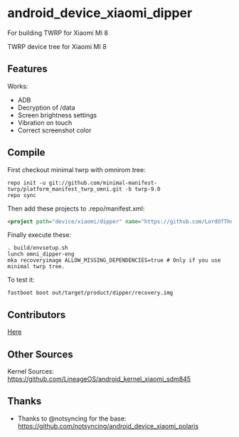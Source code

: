 # android_device_xiaomi_dipper
For building TWRP for Xiaomi Mi 8

TWRP device tree for Xiaomi MI 8

## Features

Works:

- ADB
- Decryption of /data
- Screen brightness settings
- Vibration on touch 
- Correct screenshot color 

## Compile

First checkout minimal twrp with omnirom tree:

```
repo init -u git://github.com/minimal-manifest-twrp/platform_manifest_twrp_omni.git -b twrp-9.0
repo sync
```

Then add these projects to .repo/manifest.xml:

```xml
<project path="device/xiaomi/dipper" name="https://github.com/LordOfTheLost/dipper-fox_9.0_Q_SAR" />
```

Finally execute these:

```
. build/envsetup.sh
lunch omni_dipper-eng
mka recoveryimage ALLOW_MISSING_DEPENDENCIES=true # Only if you use minimal twrp tree.
```

To test it:

```
fastboot boot out/target/product/dipper/recovery.img
```
## Contributors

[Here](https://github.com/TeamWin/android_device_xiaomi_dipper/graphs/contributors)

## Other Sources

Kernel Sources: https://github.com/LineageOS/android_kernel_xiaomi_sdm845

## Thanks

- Thanks to @notsyncing for the base: https://github.com/notsyncing/android_device_xiaomi_polaris
